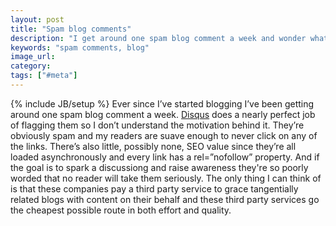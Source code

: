 ```yaml
---
layout: post
title: "Spam blog comments"
description: "I get around one spam blog comment a week and wonder what the goal is. They're clearly spam and I don't understand how they add value to anyone."
keywords: "spam comments, blog"
image_url:
category:
tags: ["#meta"]
---
```

{% include JB/setup %}
Ever since I’ve started blogging I’ve been getting around one spam blog comment a week. <a href="https://disqus.com/" target="_blank">Disqus</a> does a nearly perfect job of flagging them so I don’t understand the motivation behind it. They’re obviously spam and my readers are suave enough to never click on any of the links. There’s also little, possibly none, SEO value since they’re all loaded asynchronously and every link has a rel=”nofollow” property. And if the goal is to spark a discussiong and raise awareness they're so poorly worded that no reader will take them seriously. The only thing I can think of is that these companies pay a third party service to grace tangentially related blogs with content on their behalf and these third party services go the cheapest possible route in both effort and quality.